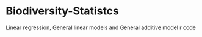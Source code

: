 # Biodiversity-Statistcs
Linear regression, General linear models and General additive model r code
